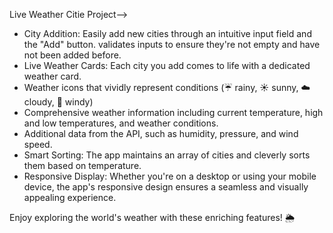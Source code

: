 Live Weather Citie Project-->

- City Addition: Easily add new cities through an intuitive input field and the "Add" button. validates inputs to ensure they're not empty and have not been added before.
- Live Weather Cards: Each city you add comes to life with a dedicated weather card. 
- Weather icons that vividly represent conditions (☔ rainy, ☀️ sunny, ☁️ cloudy, 💨 windy)
- Comprehensive weather information including current temperature, high and low temperatures, and weather conditions.
- Additional data from the API, such as humidity, pressure, and wind speed.
- Smart Sorting: The app maintains an array of cities and cleverly sorts them based on temperature. 
- Responsive Display: Whether you're on a desktop or using your mobile device, the app's responsive design ensures a seamless and visually appealing experience.

Enjoy exploring the world's weather with these enriching features! 🌦️
